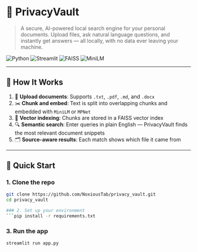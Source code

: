 # 🔐 PrivacyVault

> A secure, AI-powered local search engine for your personal documents.
> Upload files, ask natural language questions, and instantly get answers — all locally, with no data ever leaving your machine.

![Python](https://img.shields.io/badge/Python-3.10%2B-blue)
![Streamlit](https://img.shields.io/badge/UI-Streamlit-orange)
![FAISS](https://img.shields.io/badge/Vector%20Search-FAISS-green)
![MiniLM](https://img.shields.io/badge/Embeddings-MiniLM-lightgrey)

---

## 🧠 How It Works

1. 📂 **Upload documents**: Supports `.txt`, `.pdf`, `.md`, and `.docx`
2. ✂️ **Chunk and embed**: Text is split into overlapping chunks and embedded with `MiniLM` or `MPNet`
3. 🧭 **Vector indexing**: Chunks are stored in a FAISS vector index
4. 🔍 **Semantic search**: Enter queries in plain English — PrivacyVault finds the most relevant document snippets
5. 🗂️ **Source-aware results**: Each match shows which file it came from

---

## 🚀 Quick Start

### 1. Clone the repo

```bash
git clone https://github.com/NoxiousTab/privacy_vault.git
cd privacy_vault

### 2. Set up your environment
```pip install -r requirements.txt
```

### 3. Run the app
```streamlit run app.py```

